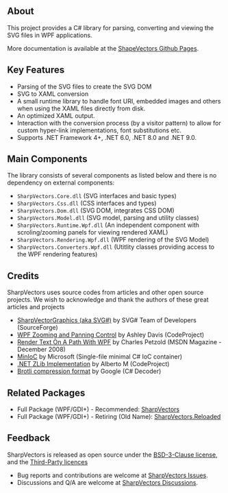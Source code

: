 ## About

This project provides a C# library for parsing, converting and viewing the SVG files in WPF applications.

More documentation is available at the [ShapeVectors Github Pages](https://elinamllc.github.io/SharpVectors/).

## Key Features

* Parsing of the SVG files to create the SVG DOM
* SVG to XAML conversion
* A small runtime library to handle font URI, embedded images and others when using the XAML files directly from disk.
* An optimized XAML output.
* Interaction with the conversion process (by a visitor pattern) to allow for custom hyper-link implementations, font substitutions etc.
* Supports .NET Framework 4+, .NET 6.0, .NET 8.0 and .NET 9.0.

## Main Components

The library consists of several components as listed below and there is no dependency on external components:

* `SharpVectors.Core.dll` (SVG interfaces and basic types)
* `SharpVectors.Css.dll` (CSS interfaces and types)
* `SharpVectors.Dom.dll` (SVG DOM, integrates CSS DOM)
* `SharpVectors.Model.dll` (SVG model, parsing and utility classes)
* `SharpVectors.Runtime.Wpf.dll` (An independent component with scroling/zooming panels for viewing rendered XAML)
* `SharpVectors.Rendering.Wpf.dll` (WPF rendering of the SVG Model)
* `SharpVectors.Converters.Wpf.dll` (Utitlity classes providing access to the WPF rendering features)

## Credits

SharpVectors uses source codes from articles and other open source projects. We wish to acknowledge and thank 
the authors of these great articles and projects
* [SharpVectorGraphics (aka SVG#)](https://sourceforge.net/projects/svgdomcsharp/) by SVG# Team of Developers (SourceForge)
* [WPF Zooming and Panning Control](https://www.codeproject.com/KB/WPF/zoomandpancontrol.aspx) by Ashley Davis (CodeProject)
* [Render Text On A Path With WPF](https://msdn.microsoft.com/en-us/magazine/dd263097.aspx) by Charles Petzold (MSDN Magazine - December 2008)
* [MinIoC](https://github.com/microsoft/MinIoC) by Microsoft (Single-file minimal C# IoC container)
* [.NET ZLib Implementation](https://www.codeproject.com/Tips/830793/NET-ZLib-Implementation) by Alberto M (CodeProject)
* [Brotli compression format](https://github.com/google/brotli) by Google (C# Decoder)

## Related Packages

* Full Package (WPF/GDI+) - Recommended: [SharpVectors](https://www.nuget.org/packages/SharpVectors/)
* Full Package (WPF/GDI+) - Retiring (Old Name): [ SharpVectors.Reloaded](https://www.nuget.org/packages/SharpVectors.Reloaded/)

## Feedback

SharpVectors is released as open source under the [BSD-3-Clause license](https://github.com/ElinamLLC/SharpVectors/blob/master/License.md),
and the [Third-Party licences](https://github.com/ElinamLLC/SharpVectors/blob/master/License.txt)

* Bug reports and contributions are welcome at [SharpVectors Issues](https://github.com/ElinamLLC/SharpVectors/issues/).
* Discussions and Q/A are welcome at [SharpVectors Discussions](https://github.com/ElinamLLC/SharpVectors/discussions/).
